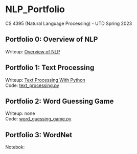 # NLP_Portfolio
CS 4395 (Natural Language Processing) - UTD Spring 2023

## Portfolio 0: Overview of NLP
Writeup: [Overview of NLP](Overview_of_NLP.pdf)

## Portfolio 1: Text Processing
Writeup: [Text Processing With Python](Text_Processing_With_Python.pdf)\
Code: [text_processing.py](text_processing.py)

## Portfolio 2: Word Guessing Game
Writeup: none\
Code: [word_guessing_game.py](word_guessing_game.py)

## Portfolio 3: WordNet
Notebok: 
